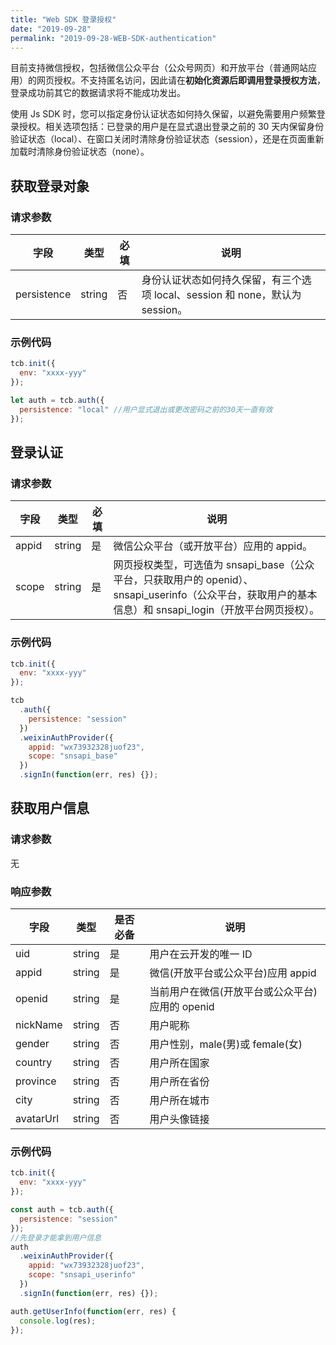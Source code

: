 ```yaml
---
title: "Web SDK 登录授权"
date: "2019-09-28"
permalink: "2019-09-28-WEB-SDK-authentication"
---
```


目前支持微信授权，包括微信公众平台（公众号网页）和开放平台（普通网站应用）的网页授权。不支持匿名访问，因此请在**初始化资源后即调用登录授权方法**，登录成功前其它的数据请求将不能成功发出。

使用 Js SDK 时，您可以指定身份认证状态如何持久保留，以避免需要用户频繁登录授权。相关选项包括：已登录的用户是在显式退出登录之前的 30 天内保留身份验证状态（local）、在窗口关闭时清除身份验证状态（session），还是在页面重新加载时清除身份验证状态（none）。

## 获取登录对象

### 请求参数

| 字段        | 类型   | 必填 | 说明                                                                          |
| ----------- | ------ | ---- | ----------------------------------------------------------------------------- |
| persistence | string | 否   | 身份认证状态如何持久保留，有三个选项 local、session 和 none，默认为 session。 |

### 示例代码

```js
tcb.init({
  env: "xxxx-yyy"
});

let auth = tcb.auth({
  persistence: "local" //用户显式退出或更改密码之前的30天一直有效
});
```

## 登录认证

### 请求参数

| 字段  | 类型   | 必填 | 说明                                                                                                                                                      |
| ----- | ------ | ---- | --------------------------------------------------------------------------------------------------------------------------------------------------------- |
| appid | string | 是   | 微信公众平台（或开放平台）应用的 appid。                                                                                                                  |
| scope | string | 是   | 网页授权类型，可选值为 snsapi_base（公众平台，只获取用户的 openid）、snsapi_userinfo（公众平台，获取用户的基本信息）和 snsapi_login（开放平台网页授权）。 |

### 示例代码

```javascript
tcb.init({
  env: "xxxx-yyy"
});

tcb
  .auth({
    persistence: "session"
  })
  .weixinAuthProvider({
    appid: "wx73932328juof23",
    scope: "snsapi_base"
  })
  .signIn(function(err, res) {});
```

## 获取用户信息

### 请求参数

无

### 响应参数

| 字段      | 类型   | 是否必备 | 说明                                            |
| --------- | ------ | -------- | ----------------------------------------------- |
| uid       | string | 是       | 用户在云开发的唯一 ID                           |
| appid     | string | 是       | 微信(开放平台或公众平台)应用 appid              |
| openid    | string | 是       | 当前用户在微信(开放平台或公众平台)应用的 openid |
| nickName  | string | 否       | 用户昵称                                        |
| gender    | string | 否       | 用户性别，male(男)或 female(女)                 |
| country   | string | 否       | 用户所在国家                                    |
| province  | string | 否       | 用户所在省份                                    |
| city      | string | 否       | 用户所在城市                                    |
| avatarUrl | string | 否       | 用户头像链接                                    |

### 示例代码

```js
tcb.init({
  env: "xxxx-yyy"
});

const auth = tcb.auth({
  persistence: "session"
});
//先登录才能拿到用户信息
auth
  .weixinAuthProvider({
    appid: "wx73932328juof23",
    scope: "snsapi_userinfo"
  })
  .signIn(function(err, res) {});

auth.getUserInfo(function(err, res) {
  console.log(res);
});
```
